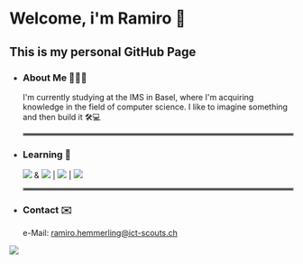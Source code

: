 # Welcome, i'm Ramiro 👋
## This is my personal GitHub Page 

- ### About Me 👨🏻‍💻

  I'm currently studying at the IMS in Basel, where I'm acquiring knowledge in the field of computer science. I like to imagine something and then build it 🛠️💻

  <hr style="border:2px solid gray">

- ### Learning 🧠
  
  <img src="https://skillicons.dev/icons?i=js"/> & <img src="https://skillicons.dev/icons?i=react" /> | <img src="https://skillicons.dev/icons?i=cs" /> | <img src="https://skillicons.dev/icons?i=git" />
  
  <hr style="border:2px solid gray">
  
- ### Contact ✉️
  
  e-Mail: ramiro.hemmerling@ict-scouts.ch
  


[![](https://visitcount.itsvg.in/api?id=RAMIROexe&label=Profile%20Views&color=12&icon=0&pretty=true)](https://visitcount.itsvg.in)

